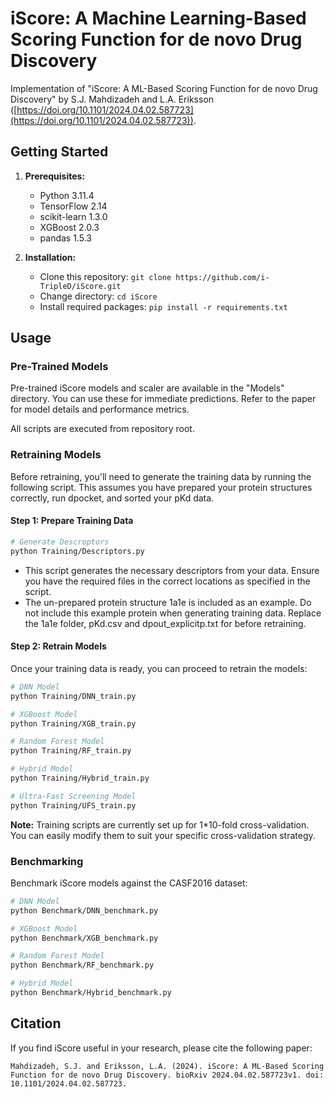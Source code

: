
# iScore: A Machine Learning-Based Scoring Function for de novo Drug Discovery
Implementation of "iScore: A ML-Based Scoring Function for de novo Drug Discovery" by S.J. Mahdizadeh and L.A. Eriksson ([https://doi.org/10.1101/2024.04.02.587723](https://doi.org/10.1101/2024.04.02.587723)).

## Getting Started

1. **Prerequisites:**
   * Python 3.11.4
   * TensorFlow 2.14
   * scikit-learn 1.3.0
   * XGBoost 2.0.3
   * pandas 1.5.3

2. **Installation:**
   * Clone this repository: `git clone https://github.com/i-TripleD/iScore.git`
   * Change directory: `cd iScore`
   * Install required packages: `pip install -r requirements.txt`

## Usage

### Pre-Trained Models

Pre-trained iScore models and scaler are available in the "Models" directory. You can use these for immediate predictions. Refer to the paper for model details and performance metrics.

All scripts are executed from repository root. 

### Retraining Models

Before retraining, you'll need to generate the training data by running the following script. This assumes you have prepared your protein structures correctly, run dpocket, and sorted your pKd data.

#### Step 1: Prepare Training Data

```bash
# Generate Descroptors
python Training/Descriptors.py
```
- This script generates the necessary descriptors from your data. Ensure you have the required files in the correct locations as specified in the script.
- The un-prepared protein structure 1a1e is included as an example. Do not include this example protein when generating training data. Replace the 1a1e folder, pKd.csv and dpout_explicitp.txt for before retraining. 

#### Step 2: Retrain Models

Once your training data is ready, you can proceed to retrain the models:

```bash
# DNN Model
python Training/DNN_train.py

# XGBoost Model
python Training/XGB_train.py

# Random Forest Model
python Training/RF_train.py

# Hybrid Model
python Training/Hybrid_train.py

# Ultra-Fast Screening Model
python Training/UFS_train.py
```

**Note:** Training scripts are currently set up for 1*10-fold cross-validation. You can easily modify them to suit your specific cross-validation strategy.

### Benchmarking

Benchmark iScore models against the CASF2016 dataset:

```bash
# DNN Model
python Benchmark/DNN_benchmark.py

# XGBoost Model
python Benchmark/XGB_benchmark.py

# Random Forest Model
python Benchmark/RF_benchmark.py

# Hybrid Model
python Benchmark/Hybrid_benchmark.py
```

## Citation

If you find iScore useful in your research, please cite the following paper:

```
Mahdizadeh, S.J. and Eriksson, L.A. (2024). iScore: A ML-Based Scoring Function for de novo Drug Discovery. bioRxiv 2024.04.02.587723v1. doi: 10.1101/2024.04.02.587723.
```